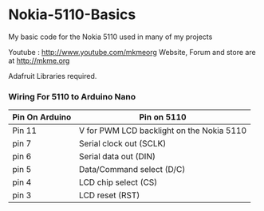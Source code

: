 # Nokia-5110-Basics
My basic code for the Nokia 5110 used in many of my projects

Youtube : http://www.youtube.com/mkmeorg
Website, Forum and store are at http://mkme.org

Adafruit Libraries required.

### Wiring For 5110 to Arduino Nano
| Pin On Arduino | Pin on 5110  |
| ------------- |----------------|
| Pin 11 |  V for PWM LCD backlight on the Nokia 5110  |
| pin 7  |  Serial clock out (SCLK) |
| pin 6  | Serial data out (DIN) |
|pin 5   | Data/Command select (D/C) |
|pin 4   | LCD chip select (CS)  |
|pin 3   | LCD reset (RST) |
